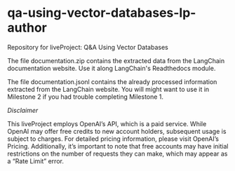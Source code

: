 # qa-using-vector-databases-lp-author
Repository for liveProject: Q&A Using Vector Databases

The file documentation.zip contains the extracted data from the LangChain documentation website. Use it along LangChain's Readthedocs module.

The file documentation.jsonl contains the already processed information extracted from the LangChain website. You will might want to use it in Milestone 2 if you had trouble completing Milestone 1.

*Disclaimer*

This liveProject employs OpenAI’s API, which is a paid service. While OpenAI may offer free credits to new account holders, subsequent usage is subject to charges. For detailed pricing information, please visit OpenAI’s Pricing. Additionally, it’s important to note that free accounts may have initial restrictions on the number of requests they can make, which may appear as a “Rate Limit” error.

